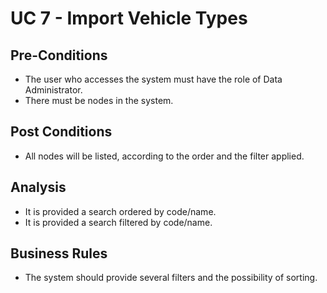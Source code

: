 # UC 7 - Import Vehicle Types

## Pre-Conditions ##
* The user who accesses the system must have the role of Data Administrator.
* There must be nodes in the system.

## Post Conditions ##

* All nodes will be listed, according to the order and the filter applied.

## Analysis ##

* It is provided a search ordered by code/name.
* It is provided a search filtered by code/name.

## Business Rules ##

* The system should provide several filters and the possibility of sorting.
